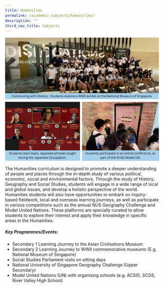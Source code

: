 ```yaml
---
title: Humanities
permalink: /academic-subjects/humanities/
description: ""
third_nav_title: Subjects
---
```

![](/images/Curriculum/IP%20Cover%20Page%20(Hum).png)

The Humanities curriculum is designed to promote a deeper understanding of people and places through the in-depth study of various political, economic, social and environmental factors. Through the study of History, Geography and Social Studies, students will engage in a wide range of local and global issues, and develop a holistic perspective of the world. Humanities students will also have opportunities to embark on inquiry-based fieldwork, local and overseas learning journeys, as well as participate in various competitions such as the annual NUS Geography Challenge and Model United Nations. These platforms are specially curated to allow students to explore their interest and apply their knowledge in specific areas in the Humanities. 

##### Key Programmes/Events:
* Secondary 1 Learning Journey to the Asian Civilisations Museum
* Secondary 2 Learning Journey to WWII commemorative museums (E.g. National Museum of Singapore)
* Social Studies Parliament visits on sitting days
* National University of Singapore Geography Challenge (Upper Secondary)
* Model United Nations (UN) with organising schools (e.g. ACS(I), SCGS, River Valley High School)
